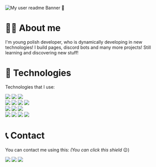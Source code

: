 [banner]: https://mopsior.pl/images/readmeImage.png "My user readme Banner 🙂"
![My user readme Banner 🙂][banner]

# 👦🏻 About me
I'm young polish developer, who is dynamically developing in new technologies! I build pages, discord bots and many more projects! Still learning and discovering new stuff!

# 🔧 Technologies
Technologies that I use:

<a><img src="https://img.shields.io/badge/javascript-HexColor?style=for-the-badge&logo=javascript&color=F7DF1E&logoColor=black"/></a>
<a><img src="https://img.shields.io/badge/node.js-HexColor?style=for-the-badge&logo=node.js&color=339933&logoColor=white"/></a>
<a><img src="https://img.shields.io/badge/python-HexColor?style=for-the-badge&logo=python&color=3776AB&logoColor=white"/></a><br>
<a><img src="https://img.shields.io/badge/html5-HexColor?style=for-the-badge&logo=html5&color=E34F26&logoColor=white"/></a>
<a><img src="https://img.shields.io/badge/css-HexColor?style=for-the-badge&logo=css3&color=1572B6&logoColor=white"/></a>
<a><img src="https://img.shields.io/badge/php-HexColor?style=for-the-badge&logo=php&color=777BB4&logoColor=white"/></a>
<a><img src="https://img.shields.io/badge/mysql-HexColor?style=for-the-badge&logo=mysql&color=4479A1&logoColor=white"/></a><br>
<a><img src="https://img.shields.io/badge/json-HexColor?style=for-the-badge&logo=json&color=000000&logoColor=white"/></a>
<a><img src="https://img.shields.io/badge/github-HexColor?style=for-the-badge&logo=github&color=181717&logoColor=white"/></a>
<a><img src="https://img.shields.io/badge/visual studio code-HexColor?style=for-the-badge&logo=visual-studio-code&color=007ACC&logoColor=white"/></a><br>
<a><img src="https://img.shields.io/badge/lua-HexColor?style=for-the-badge&logo=lua&color=2C2D72&logoColor=white"/></a>
<a><img src="https://img.shields.io/badge/CSharp-HexColor?style=for-the-badge&logo=c-sharp&color=239120&logoColor=white"/></a>
<a><img src="https://img.shields.io/badge/java-HexColor?style=for-the-badge&logo=java&color=007396&logoColor=white"/></a>
<a><img src="https://img.shields.io/badge/linux-HexColor?style=for-the-badge&logo=linux&color=FCC624&logoColor=white"/></a><br>

# 📞 Contact
You can contact me using this: *(You can click this shield* 😉)

<a href="https://discordapp.com/users/469481610526457856"><img src="https://img.shields.io/badge/discord-HexColor?style=for-the-badge&logo=Discord&color=748cd7&logoColor=white"/></a>
<a href="mailto:kontakt@mopsior.pl"><img src="https://img.shields.io/badge/mail-HexColor?style=for-the-badge&logo=gmail&color=EA4335&logoColor=white"/></a>
<a href="https://dev.to/mopsior"><img src="https://img.shields.io/badge/dev.to-HexColor?style=for-the-badge&logo=dev.to&color=black&logoColor=white"/></a>
